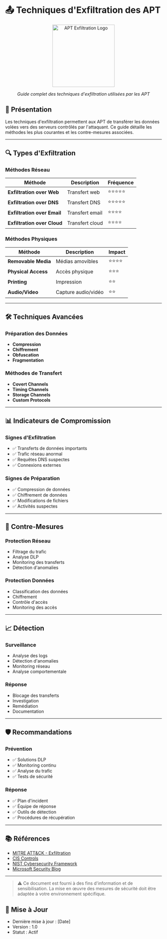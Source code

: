 # 📤 Techniques d'Exfiltration des APT

<div align="center">
  <img src="../../assets/logos/apt-exfiltration-logo.png" alt="APT Exfiltration Logo" width="200"/>
  <br>
  <p><em>Guide complet des techniques d'exfiltration utilisées par les APT</em></p>
</div>

## 🧠 Présentation

Les techniques d'exfiltration permettent aux APT de transférer les données volées vers des serveurs contrôlés par l'attaquant. Ce guide détaille les méthodes les plus courantes et les contre-mesures associées.

---

## 🔍 Types d'Exfiltration

### Méthodes Réseau
| Méthode | Description | Fréquence |
|---------|-------------|-----------|
| **Exfiltration over Web** | Transfert web | ⭐⭐⭐⭐⭐ |
| **Exfiltration over DNS** | Transfert DNS | ⭐⭐⭐⭐⭐ |
| **Exfiltration over Email** | Transfert email | ⭐⭐⭐⭐ |
| **Exfiltration over Cloud** | Transfert cloud | ⭐⭐⭐⭐ |

### Méthodes Physiques
| Méthode | Description | Impact |
|---------|-------------|--------|
| **Removable Media** | Médias amovibles | ⭐⭐⭐⭐ |
| **Physical Access** | Accès physique | ⭐⭐⭐ |
| **Printing** | Impression | ⭐⭐ |
| **Audio/Video** | Capture audio/vidéo | ⭐⭐ |

---

## 🛠️ Techniques Avancées

### Préparation des Données
- **Compression**
- **Chiffrement**
- **Obfuscation**
- **Fragmentation**

### Méthodes de Transfert
- **Covert Channels**
- **Timing Channels**
- **Storage Channels**
- **Custom Protocols**

---

## 📊 Indicateurs de Compromission

### Signes d'Exfiltration
- ✅ Transferts de données importants
- ✅ Trafic réseau anormal
- ✅ Requêtes DNS suspectes
- ✅ Connexions externes

### Signes de Préparation
- ✅ Compression de données
- ✅ Chiffrement de données
- ✅ Modifications de fichiers
- ✅ Activités suspectes

---

## 🎯 Contre-Mesures

### Protection Réseau
- Filtrage du trafic
- Analyse DLP
- Monitoring des transferts
- Détection d'anomalies

### Protection Données
- Classification des données
- Chiffrement
- Contrôle d'accès
- Monitoring des accès

---

## 📈 Détection

### Surveillance
- Analyse des logs
- Détection d'anomalies
- Monitoring réseau
- Analyse comportementale

### Réponse
- Blocage des transferts
- Investigation
- Remédiation
- Documentation

---

## 🛡️ Recommandations

### Prévention
- ✅ Solutions DLP
- ✅ Monitoring continu
- ✅ Analyse du trafic
- ✅ Tests de sécurité

### Réponse
- ✅ Plan d'incident
- ✅ Équipe de réponse
- ✅ Outils de détection
- ✅ Procédures de récupération

---

## 📚 Références

- [MITRE ATT&CK - Exfiltration](https://attack.mitre.org/tactics/TA0010/)
- [CIS Controls](https://www.cisecurity.org/controls/)
- [NIST Cybersecurity Framework](https://www.nist.gov/cyberframework)
- [Microsoft Security Blog](https://www.microsoft.com/security/blog/)

---

> ⚠️ Ce document est fourni à des fins d'information et de sensibilisation. La mise en œuvre des mesures de sécurité doit être adaptée à votre environnement spécifique.

## 📅 Mise à Jour
- Dernière mise à jour : [Date]
- Version : 1.0
- Statut : Actif 